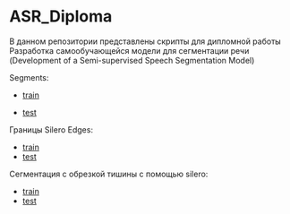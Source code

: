 # ASR_Diploma

В данном репозитории представлены скрипты для дипломной работы Разработка самообучающейся модели для сегментации речи (Development of a Semi-supervised Speech Segmentation Model)



Segments:

  * [train](https://drive.google.com/file/d/1hlj8VtiXrTJRmkpRAI3J_cLGvhGgC6Lc/view?usp=sharing)

  * [test](https://drive.google.com/file/d/1P6U83NJAVuK638lfSTD_VuThhHSg6RAd/view?usp=sharing)

Границы Silero Edges:

* [train](https://disk.yandex.ru/d/MNZHudfFkmfGiA)
* [test](https://disk.yandex.ru/d/S8m2f2EhRuQTlA)
 
Сегментация с обрезкой тишины с помощью silero:

* [train](https://disk.yandex.ru/d/Eo5RKDuCzUTM0Q)
* [test](https://disk.yandex.ru/d/AUJ7RwtG7hsSuA)

